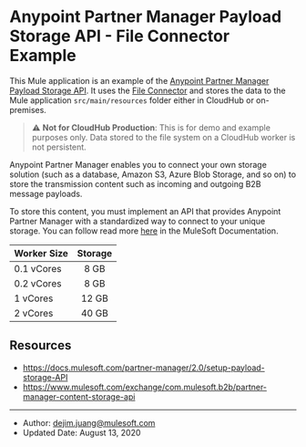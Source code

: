 # Anypoint Partner Manager Payload Storage API - File Connector Example
This Mule application is an example of the [Anypoint Partner Manager Payload Storage API](https://docs.mulesoft.com/partner-manager/2.0/setup-payload-storage-API). It uses the [File Connector](https://docs.mulesoft.com/file-connector/1.3/) and stores the data to the Mule application `src/main/resources` folder either in CloudHub or on-premises.

> :warning: **Not for CloudHub Production**: This is for demo and example purposes only. Data stored to the file system on a CloudHub worker is not persistent. 

Anypoint Partner Manager enables you to connect your own storage solution (such as a database, Amazon S3, Azure Blob Storage, and so on) to store the transmission content such as incoming and outgoing B2B message payloads. 

To store this content, you must implement an API that provides Anypoint Partner Manager with a standardized way to connect to your unique storage. You can follow read more [here](https://docs.mulesoft.com/partner-manager/2.0/setup-payload-storage-API) in the MuleSoft Documentation.

| Worker Size        | Storage           |
| ------------- |:-------------:| 
| 0.1 vCores      | 8 GB | 
| 0.2 vCores      | 8 GB      |
| 1 vCores      | 12 GB | 
| 2 vCores      | 40 GB      |

## Resources
* https://docs.mulesoft.com/partner-manager/2.0/setup-payload-storage-API
* https://www.mulesoft.com/exchange/com.mulesoft.b2b/partner-manager-content-storage-api



---

* Author: dejim.juang@mulesoft.com
* Updated Date: August 13, 2020

